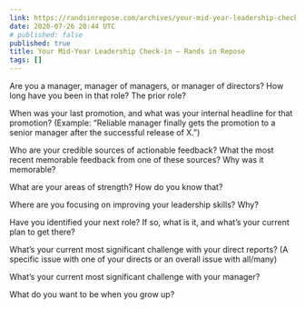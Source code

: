 ```yaml
---
link: https://randsinrepose.com/archives/your-mid-year-leadership-check-in/
date: 2020-07-26 20:44 UTC
# published: false
published: true
title: Your Mid-Year Leadership Check-in – Rands in Repose
tags: []
---
```


Are you a manager, manager of managers, or manager of directors?
How long have you been in that role? The prior role?

When was your last promotion, and what was your internal headline for that promotion? (Example: “Reliable manager finally gets the promotion to a senior manager after the successful release of X.”)

Who are your credible sources of actionable feedback? What the most recent memorable feedback from one of these sources? Why was it memorable?

What are your areas of strength? How do you know that?

Where are you focusing on improving your leadership skills? Why?

Have you identified your next role? If so, what is it, and what’s your current plan to get there?

What’s your current most significant challenge with your direct reports? (A specific issue with one of your directs or an overall issue with all/many)

What’s your current most significant challenge with your manager?

What do you want to be when you grow up?
